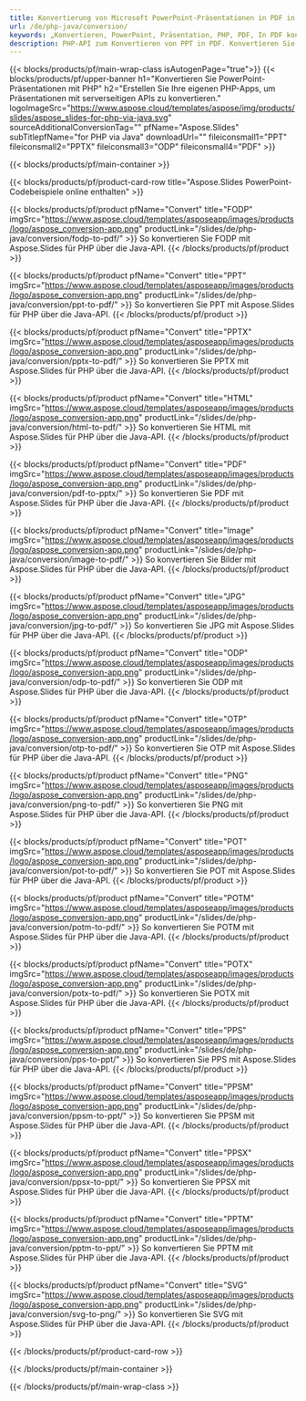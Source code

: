 ```yaml
---
title: Konvertierung von Microsoft PowerPoint-Präsentationen in PDF in PHP
url: /de/php-java/conversion/
keywords: „Konvertieren, PowerPoint, Präsentation, PHP, PDF, In PDF konvertieren, PPT in PDF“
description: PHP-API zum Konvertieren von PPT in PDF. Konvertieren Sie Präsentationen in JPG, PNG und andere Formate in PHP.
---
```


{{< blocks/products/pf/main-wrap-class isAutogenPage="true">}}
{{< blocks/products/pf/upper-banner h1="Konvertieren Sie PowerPoint-Präsentationen mit PHP" h2="Erstellen Sie Ihre eigenen PHP-Apps, um Präsentationen mit serverseitigen APIs zu konvertieren." logoImageSrc="https://www.aspose.cloud/templates/aspose/img/products/slides/aspose_slides-for-php-via-java.svg" sourceAdditionalConversionTag="" pfName="Aspose.Slides" subTitlepfName="for PHP via Java" downloadUrl="" fileiconsmall1="PPT" fileiconsmall2="PPTX" fileiconsmall3="ODP" fileiconsmall4="PDF" >}}

{{< blocks/products/pf/main-container >}}

{{< blocks/products/pf/product-card-row title="Aspose.Slides PowerPoint-Codebeispiele online enthalten" >}}

{{< blocks/products/pf/product pfName="Convert" title="FODP" imgSrc="https://www.aspose.cloud/templates/asposeapp/images/products/logo/aspose_conversion-app.png" productLink="/slides/de/php-java/conversion/fodp-to-pdf/" >}}
So konvertieren Sie FODP mit Aspose.Slides für PHP über die Java-API.
{{< /blocks/products/pf/product >}}

{{< blocks/products/pf/product pfName="Convert" title="PPT" imgSrc="https://www.aspose.cloud/templates/asposeapp/images/products/logo/aspose_conversion-app.png" productLink="/slides/de/php-java/conversion/ppt-to-pdf/" >}}
So konvertieren Sie PPT mit Aspose.Slides für PHP über die Java-API.
{{< /blocks/products/pf/product >}}

{{< blocks/products/pf/product pfName="Convert" title="PPTX" imgSrc="https://www.aspose.cloud/templates/asposeapp/images/products/logo/aspose_conversion-app.png" productLink="/slides/de/php-java/conversion/pptx-to-pdf/" >}}
So konvertieren Sie PPTX mit Aspose.Slides für PHP über die Java-API.
{{< /blocks/products/pf/product >}}

{{< blocks/products/pf/product pfName="Convert" title="HTML" imgSrc="https://www.aspose.cloud/templates/asposeapp/images/products/logo/aspose_conversion-app.png" productLink="/slides/de/php-java/conversion/html-to-pdf/" >}}
So konvertieren Sie HTML mit Aspose.Slides für PHP über die Java-API.
{{< /blocks/products/pf/product >}}

{{< blocks/products/pf/product pfName="Convert" title="PDF" imgSrc="https://www.aspose.cloud/templates/asposeapp/images/products/logo/aspose_conversion-app.png" productLink="/slides/de/php-java/conversion/pdf-to-pptx/" >}}
So konvertieren Sie PDF mit Aspose.Slides für PHP über die Java-API.
{{< /blocks/products/pf/product >}}

{{< blocks/products/pf/product pfName="Convert" title="Image" imgSrc="https://www.aspose.cloud/templates/asposeapp/images/products/logo/aspose_conversion-app.png" productLink="/slides/de/php-java/conversion/image-to-pdf/" >}}
So konvertieren Sie Bilder mit Aspose.Slides für PHP über die Java-API.
{{< /blocks/products/pf/product >}}

{{< blocks/products/pf/product pfName="Convert" title="JPG" imgSrc="https://www.aspose.cloud/templates/asposeapp/images/products/logo/aspose_conversion-app.png" productLink="/slides/de/php-java/conversion/jpg-to-pdf/" >}}
So konvertieren Sie JPG mit Aspose.Slides für PHP über die Java-API.
{{< /blocks/products/pf/product >}}

{{< blocks/products/pf/product pfName="Convert" title="ODP" imgSrc="https://www.aspose.cloud/templates/asposeapp/images/products/logo/aspose_conversion-app.png" productLink="/slides/de/php-java/conversion/odp-to-pdf/" >}}
So konvertieren Sie ODP mit Aspose.Slides für PHP über die Java-API.
{{< /blocks/products/pf/product >}}

{{< blocks/products/pf/product pfName="Convert" title="OTP" imgSrc="https://www.aspose.cloud/templates/asposeapp/images/products/logo/aspose_conversion-app.png" productLink="/slides/de/php-java/conversion/otp-to-pdf/" >}}
So konvertieren Sie OTP mit Aspose.Slides für PHP über die Java-API.
{{< /blocks/products/pf/product >}}

{{< blocks/products/pf/product pfName="Convert" title="PNG" imgSrc="https://www.aspose.cloud/templates/asposeapp/images/products/logo/aspose_conversion-app.png" productLink="/slides/de/php-java/conversion/png-to-pdf/" >}}
So konvertieren Sie PNG mit Aspose.Slides für PHP über die Java-API.
{{< /blocks/products/pf/product >}}

{{< blocks/products/pf/product pfName="Convert" title="POT" imgSrc="https://www.aspose.cloud/templates/asposeapp/images/products/logo/aspose_conversion-app.png" productLink="/slides/de/php-java/conversion/pot-to-pdf/" >}}
So konvertieren Sie POT mit Aspose.Slides für PHP über die Java-API.
{{< /blocks/products/pf/product >}}

{{< blocks/products/pf/product pfName="Convert" title="POTM" imgSrc="https://www.aspose.cloud/templates/asposeapp/images/products/logo/aspose_conversion-app.png" productLink="/slides/de/php-java/conversion/potm-to-pdf/" >}}
So konvertieren Sie POTM mit Aspose.Slides für PHP über die Java-API.
{{< /blocks/products/pf/product >}}

{{< blocks/products/pf/product pfName="Convert" title="POTX" imgSrc="https://www.aspose.cloud/templates/asposeapp/images/products/logo/aspose_conversion-app.png" productLink="/slides/de/php-java/conversion/potx-to-pdf/" >}}
So konvertieren Sie POTX mit Aspose.Slides für PHP über die Java-API.
{{< /blocks/products/pf/product >}}

{{< blocks/products/pf/product pfName="Convert" title="PPS" imgSrc="https://www.aspose.cloud/templates/asposeapp/images/products/logo/aspose_conversion-app.png" productLink="/slides/de/php-java/conversion/pps-to-ppt/" >}}
So konvertieren Sie PPS mit Aspose.Slides für PHP über die Java-API.
{{< /blocks/products/pf/product >}}

{{< blocks/products/pf/product pfName="Convert" title="PPSM" imgSrc="https://www.aspose.cloud/templates/asposeapp/images/products/logo/aspose_conversion-app.png" productLink="/slides/de/php-java/conversion/ppsm-to-ppt/" >}}
So konvertieren Sie PPSM mit Aspose.Slides für PHP über die Java-API.
{{< /blocks/products/pf/product >}}

{{< blocks/products/pf/product pfName="Convert" title="PPSX" imgSrc="https://www.aspose.cloud/templates/asposeapp/images/products/logo/aspose_conversion-app.png" productLink="/slides/de/php-java/conversion/ppsx-to-ppt/" >}}
So konvertieren Sie PPSX mit Aspose.Slides für PHP über die Java-API.
{{< /blocks/products/pf/product >}}

{{< blocks/products/pf/product pfName="Convert" title="PPTM" imgSrc="https://www.aspose.cloud/templates/asposeapp/images/products/logo/aspose_conversion-app.png" productLink="/slides/de/php-java/conversion/pptm-to-ppt/" >}}
So konvertieren Sie PPTM mit Aspose.Slides für PHP über die Java-API.
{{< /blocks/products/pf/product >}}

{{< blocks/products/pf/product pfName="Convert" title="SVG" imgSrc="https://www.aspose.cloud/templates/asposeapp/images/products/logo/aspose_conversion-app.png" productLink="/slides/de/php-java/conversion/svg-to-png/" >}}
So konvertieren Sie SVG mit Aspose.Slides für PHP über die Java-API.
{{< /blocks/products/pf/product >}}

{{< /blocks/products/pf/product-card-row >}}

{{< /blocks/products/pf/main-container >}}
    
{{< /blocks/products/pf/main-wrap-class >}}